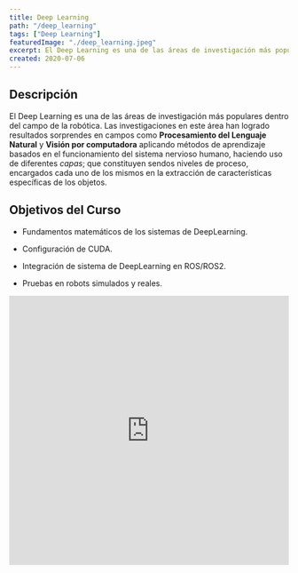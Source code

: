 ```yaml
---
title: Deep Learning
path: "/deep_learning"
tags: ["Deep Learning"]
featuredImage: "./deep_learning.jpeg"
excerpt: El Deep Learning es una de las áreas de investigación más populares dentro del campo de la robótica. Las investigaciones en este área han logrado resultados sorprendes en campos como Procesamiento del Lenguaje Natural y Visión por computadora
created: 2020-07-06
---
```


## Descripción

El Deep Learning es una de las áreas de investigación más populares dentro del campo de la robótica. Las investigaciones en este área han logrado resultados sorprendes en campos como **Procesamiento del Lenguaje Natural** y **Visión por computadora** aplicando métodos de aprendizaje basados en el funcionamiento del sistema nervioso  humano, haciendo uso de diferentes *capas*; que constituyen sendos niveles de proceso, encargados cada uno de los mismos en la extracción de características específicas de los objetos.

## Objetivos del Curso

* Fundamentos matemáticos de los sistemas de DeepLearning.

* Configuración de CUDA.

* Integración de sistema de DeepLearning en ROS/ROS2.

* Pruebas en robots simulados y reales.

<iframe width="100%" height="485" src="https://www.youtube.com/embed/HMWnCnnnQZg" frameborder="0" allow="accelerometer; autoplay; encrypted-media; gyroscope; picture-in-picture" allowfullscreen></iframe>
